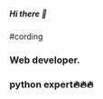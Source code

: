 ##### Hi there 👋

<!--
**mdjunayed2003/mdjunayed2003** is a ✨ _special_ ✨ repository because its `README.md` (this file) appears on your GitHub profile.

Here are some ideas to get you started:

#cording 

##programming
**mdjunayed2003/mdjunayed2003** is a ✨ _special_ ✨ repository because its `README.md` (this file) appears on your GitHub profile.

Here are some ideas to get you started:

####🔭 I’m currently working on ...
###🌱 I’m currently learning ...
### 👯 I’m looking to collaborate on ...
### 🤔 I’m looking for help with ...
### 💬 Ask me about ...
### 📫 How to reach me: ...
### 😄 Pronouns: ... Web developer.
###⚡ Fun fact: ...
-->
#cording 
### Web developer.
### python expert🔥🔥🔥
